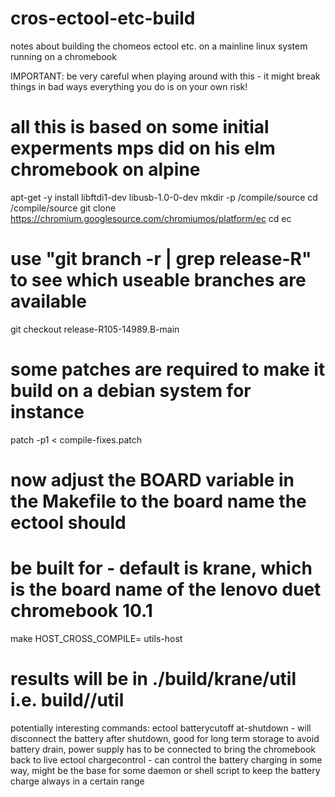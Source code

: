 # cros-ectool-etc-build

notes about building the chomeos ectool etc. on a mainline linux system running on a chromebook

IMPORTANT: be very careful when playing around with this - it might break things in bad ways
           everything you do is on your own risk!

# all this is based on some initial experments mps did on his elm chromebook on alpine

apt-get -y install libftdi1-dev libusb-1.0-0-dev
mkdir -p /compile/source
cd /compile/source
git clone https://chromium.googlesource.com/chromiumos/platform/ec
cd ec
# use "git branch -r | grep release-R" to see which useable branches are available
git checkout release-R105-14989.B-main
# some patches are required to make it build on a debian system for instance
patch -p1 < compile-fixes.patch
# now adjust the BOARD variable in the Makefile to the board name the ectool should
# be built for - default is krane, which is the board name of the lenovo duet chromebook 10.1
make HOST_CROSS_COMPILE= utils-host
# results will be in ./build/krane/util i.e. build/<boardname>/util

potentially interesting commands:
ectool batterycutoff at-shutdown - will disconnect the battery after shutdown, good for long
                                   term storage to avoid battery drain, power supply has to
                                   be connected to bring the chromebook back to live
ectool chargecontrol - can control the battery charging in some way, might be the base for
                       some daemon or shell script to keep the battery charge always in a
                       certain range
